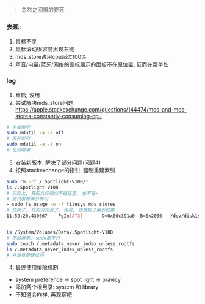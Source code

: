 > 忽然之间慢的要死
### 表现:
1. 鼠标不灵
2. 鼠标滚动很容易出现右键
3. mds_store占用cpu超过100%
4. 声音/电量/蓝牙/网络的图标展示的面板不在原位置, 反而在菜单处


### log
1. 重启, 没用
2. 尝试解决mds_store问题: https://apple.stackexchange.com/questions/144474/mds-and-mds-stores-constantly-consuming-cpu
```sh
# 关掉索引
sudo mdutil -a -i off
# 再开索引
sudo mdutil -a -i on
# 也没啥用
```
3. 安装新版本, 解决了部分问题(问题4)
4. 按照stackexchange的指引, 强制重建索引
```sh
sudo rm -rf /.Spotlight-V100/*
ls /.Spotlight-V100
# 实际上, 我的文件貌似不在这里, 也不在~
# 尝试看看索引情况
~ sudo fs_usage -w -f filesys mds_stores
# 快疯了, 现实没完没了, 但是, 也找到了索引位置
11:59:20.430667    PgIn[AT3]       D=0x00c391a0  B=0x2000   /dev/disk1s1  /System/Volumes/Data/.Spotlight-V100/Store-V2/B7825230-32F2-4F93-8BAF-CEF86CC841EE/5.indexTermIds                                                   0.000322 W mds_stores.22953


ls /System/Volumes/Data/.Spotlight-V100
# 不给展示, sudo都不行
sudo touch /.metadata_never_index_unless_rootfs
ls /.metadata_never_index_unless_rootfs
# 并没有新建成功
```
4. 最终使用排除机制
- system preference -> spot light -> pravicy
- 添加两个根目录: system 和 library
- 不知道会咋样, 再观察吧